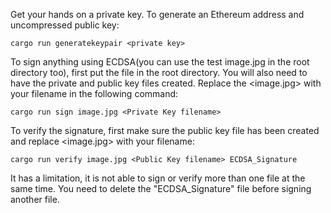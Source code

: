 Get your hands on a private key.
To generate an Ethereum address and uncompressed public key:
```
cargo run generatekeypair <private key>
```
To sign anything using ECDSA(you can use the test image.jpg in the root directory too), first put the file in the root directory. You will also need to have the private and public key files created. Replace the <image.jpg> with your filename in the following command:
```
cargo run sign image.jpg <Private Key filename>
```
To verify the signature, first make sure the public key file has been created and replace <image.jpg> with your filename:
```
cargo run verify image.jpg <Public Key filename> ECDSA_Signature
```
It has a limitation, it is not able to sign or verify more than one file at the same time. You need to delete the "ECDSA_Signature" file before signing another file.
